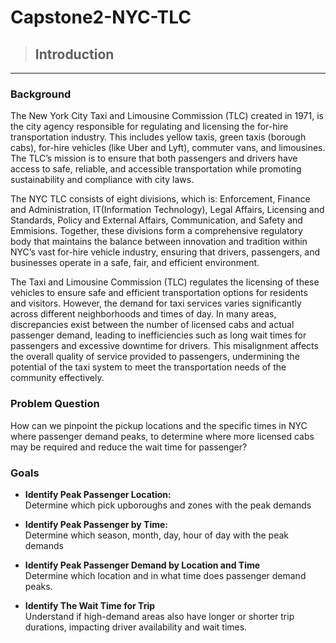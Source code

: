 # Capstone2-NYC-TLC
 > ## **Introduction**
---
### **Background**
The New York City Taxi and Limousine Commission (TLC) created in 1971, is the city agency responsible for regulating and licensing the for-hire transportation industry. This includes yellow taxis, green taxis (borough cabs), for-hire vehicles (like Uber and Lyft), commuter vans, and limousines. The TLC’s mission is to ensure that both passengers and drivers have access to safe, reliable, and accessible transportation while promoting sustainability and compliance with city laws. 

The NYC TLC consists of eight divisions, which is: Enforcement, Finance and Administration, IT(Information Technology), Legal Affairs, Licensing and Standards, Policy and External Affairs, Communication, and Safety and Emmisions. Together, these divisions form a comprehensive regulatory body that maintains the balance between innovation and tradition within NYC’s vast for-hire vehicle industry, ensuring that drivers, passengers, and businesses operate in a safe, fair, and efficient environment.

The Taxi and Limousine Commission (TLC) regulates the licensing of these vehicles to ensure safe and efficient transportation options for residents and visitors. However, the demand for taxi services varies significantly across different neighborhoods and times of day. In many areas, discrepancies exist between the number of licensed cabs and actual passenger demand, leading to inefficiencies such as long wait times for passengers and excessive downtime for drivers. This misalignment affects the overall quality of service provided to passengers, undermining the potential of the taxi system to meet the transportation needs of the community effectively.

### **Problem Question**
How can we pinpoint the pickup locations and the specific times in NYC where passenger demand peaks, to determine where more licensed cabs may be required and reduce the wait time for passenger?

### **Goals**
- **Identify Peak Passenger Location:** <br>
Determine which pick upboroughs and zones with the peak demands

- **Identify Peak Passenger by Time:** <br>
Determine which season, month, day, hour of day with the peak demands

- **Identify Peak Passenger Demand by Location and Time** <br>
Determine which location and in what time does passenger demand peaks.

- **Identify The Wait Time for Trip** <br>
Understand if high-demand areas also have longer or shorter trip durations, impacting driver availability and wait times.

